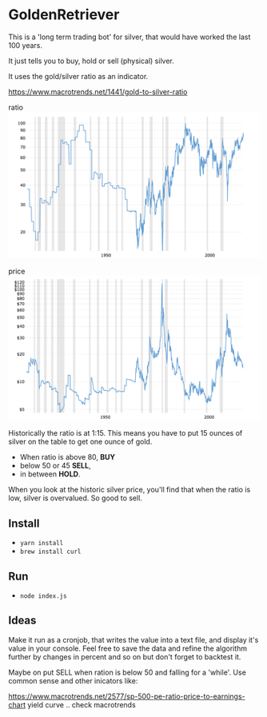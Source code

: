 # GoldenRetriever

This is a 'long term trading bot' for silver, that would have worked the last 100 years.

It just tells you to buy, hold or sell (physical) silver.

It uses the gold/silver ratio as an indicator.

https://www.macrotrends.net/1441/gold-to-silver-ratio

ratio
![alt goldSilverRatio100Years](https://github.com/RedRoosterMobile/GoldenRetriever/blob/master/goldSilverRatio100Years.png)

price
![alt silverPrice100Years](https://github.com/RedRoosterMobile/GoldenRetriever/blob/master/silverPrice100Years.png)

Historically the ratio is at 1:15. This means you have to put 15 ounces of silver on the table to get one ounce of gold.

- When ratio is above 80, **BUY**
- below 50 or 45 **SELL**, 
- in between **HOLD**.

When you look at the historic silver price, you'll find that when the ratio is low, silver is overvalued. So good to sell.


## Install

- `yarn install`
- `brew install curl`

## Run

- `node index.js`

## Ideas

Make it run as a cronjob, that writes the value into a text file, and display it's value in your console. Feel free to save the data and refine the algorithm further by changes in percent and so on but don't forget to backtest it.

Maybe on put SELL when ration is below 50 and falling for a 'while'. Use common sense and other inicators like:

https://www.macrotrends.net/2577/sp-500-pe-ratio-price-to-earnings-chart
yield curve
.. check macrotrends

